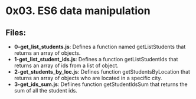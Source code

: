 # 0x03. ES6 data manipulation
## Files:
- **0-get_list_students.js**: Defines a function named getListStudents that returns an array of objects.
- **1-get_list_student_ids.js**: Defines a function getListStudentIds that returns an array of ids from a list of object.
- **2-get_students_by_loc.js**: Defines function getStudentsByLocation that returns an array of objects who are located in a specific city.
- **3-get_ids_sum.js**: Defiines function getStudentIdsSum that returns the sum of all the student ids.

